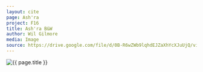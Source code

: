 ```yaml
---
layout: cite
page: Ash'ra
project: F16
title: Ash'ra B&W
author: Wil Gilmore
media: Image
source: https://drive.google.com/file/d/0B-R6wZWb9lqhdEJZaXhYcXJuUjQ/view?usp=sharing
---
```

![{{ page.title }}](/projects/F16/characters/ashra/bw.png)
